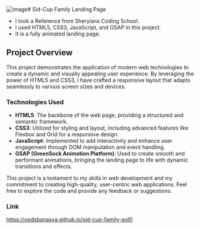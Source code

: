 ![image](https://github.com/user-attachments/assets/97e9608a-0559-4082-83ea-8efa56014e65)# Sid-Cup Family Landing Page

- I took a Reference from Sheryians Coding School.
- I used HTML5, CSS3, JavaScript, and GSAP in this project.
- It is a fully animated landing page.

## Project Overview

This project demonstrates the application of modern web technologies to create a dynamic and visually appealing user experience. By leveraging the power of HTML5 and CSS3, I have crafted a responsive layout that adapts seamlessly to various screen sizes and devices.

### Technologies Used

- **HTML5**: The backbone of the web page, providing a structured and semantic framework.
- **CSS3**: Utilized for styling and layout, including advanced features like Flexbox and Grid for a responsive design.
- **JavaScript**: Implemented to add interactivity and enhance user engagement through DOM manipulation and event handling.
- **GSAP (GreenSock Animation Platform)**: Used to create smooth and performant animations, bringing the landing page to life with dynamic transitions and effects.

This project is a testament to my skills in web development and my commitment to creating high-quality, user-centric web applications. Feel free to explore the code and provide any feedback or suggestions.

### Link
https://opdsbanasya.github.io/sid-cup-family-golf/
